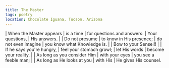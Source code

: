 ```yaml
---
title: The Master
tags: poetry
location: Chocolate Iguana, Tucson, Arizona
---
```


| When the Master appears
| is a time
| for questions and answers:
|   Your questions,
|   His answers.
|
| Do not presume
| to know in His presence;
| do not even imagine
| you know what Knowledge is.
|
| Bow to your Sensei!!
|
| If he says you're hungry,
| feel your stomach growl;
| let His words
| become your reality.
|
| As long as you consider Him
| with your eyes
| you see a feeble man;
|
| As long as He looks at you
| with His
| He gives His counsel.
